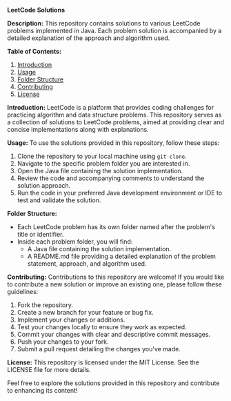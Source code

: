 **LeetCode Solutions**

**Description:**
This repository contains solutions to various LeetCode problems implemented in Java. Each problem solution is accompanied by a detailed explanation of the approach and algorithm used.

**Table of Contents:**
1. [Introduction](#introduction)
2. [Usage](#usage)
3. [Folder Structure](#folder-structure)
4. [Contributing](#contributing)
5. [License](#license)

**Introduction:**
LeetCode is a platform that provides coding challenges for practicing algorithm and data structure problems. This repository serves as a collection of solutions to LeetCode problems, aimed at providing clear and concise implementations along with explanations.

**Usage:**
To use the solutions provided in this repository, follow these steps:
1. Clone the repository to your local machine using `git clone`.
2. Navigate to the specific problem folder you are interested in.
3. Open the Java file containing the solution implementation.
4. Review the code and accompanying comments to understand the solution approach.
5. Run the code in your preferred Java development environment or IDE to test and validate the solution.

**Folder Structure:**
- Each LeetCode problem has its own folder named after the problem's title or identifier.
- Inside each problem folder, you will find:
  - A Java file containing the solution implementation.
  - A README.md file providing a detailed explanation of the problem statement, approach, and algorithm used.

**Contributing:**
Contributions to this repository are welcome! If you would like to contribute a new solution or improve an existing one, please follow these guidelines:
1. Fork the repository.
2. Create a new branch for your feature or bug fix.
3. Implement your changes or additions.
4. Test your changes locally to ensure they work as expected.
5. Commit your changes with clear and descriptive commit messages.
6. Push your changes to your fork.
7. Submit a pull request detailing the changes you've made.

**License:**
This repository is licensed under the MIT License. See the LICENSE file for more details.

Feel free to explore the solutions provided in this repository and contribute to enhancing its content!
